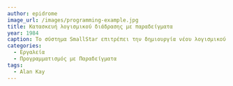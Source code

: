```yaml
---
author: epidrome
image_url: /images/programming-example.jpg
title: Κατασκευή λογισμικού διάδρασης με παραδείγματα 
year: 1984
caption: Το σύστημα SmallStar επιτρέπει την δημιουργία νέου λογισμικού χωρίς την χρήση γλώσσας προγραμματισμού με κείμενο για την ροή εκτέλεσης. Για τον σκοπό αυτό, ο χρήστης κάνει εγγραφή της αλληλεπίδρασης με την διεπαφή και συμπληρώνει φόρμες όπου υπάρχει ασάφεια. 
categories:
  - Εργαλεία
  - Προγραμματισμός με Παραδείγματα
tags:
  - Alan Kay
---
```

